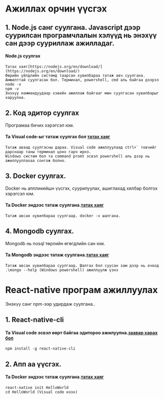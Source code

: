 # Ажиллах орчин үүсгэх

## 1. Node.js санг суулгана. Javascript дээр суурилсан програмчлалын хэлүүд нь энэхүү сан дээр сууриллаж ажилладаг.

#### Node.js суулгах
    Татах хаяг[https://nodejs.org/en/download/](https://nodejs.org/en/download/)
    Өөрийн үйлдлийн системд таарсан хувилбараа татаж авч суулгана.
    Амжилттай суулгасан бол. Терминал, powershell, cmd аль байгаа дээрээ 
    node -v
    npm -v 
    Энэхүү коммандуудаар хэвийн ажиллаж байгааг мөн суулгасан хувилбарыг харуулна.


## 2. Код эдитор суулгах
Програмаа бичих хэрэгсэл юм.<br>

#### Та Visual code-ыг татаж суулгах бол [татах хаяг](https://code.visualstudio.com/)

    Татаж аваад суулгасны дараа. Visual code ажиллуулаад ctrl+` товчийг дарснаар таны терминал цонх гарч ирнэ. 
    Windows систем бол та command promt эсвэл powershell аль дээр нь ажиллууллахаа сонгож болно.
    
    
## 3. Docker суулгах. 
Docker нь аппликейшн үүсгэх, суурилуулах, ашиглахад хялбар болгох хэрэгсэл юм.<br>

#### Та Docker эндээс татаж суулгана.[татах хаяг](https://store.docker.com/editions/community/docker-ce-desktop-windows)
    
    Татаж авсан хувилбараа суулгаад. docker -v шалгана.
    
## 4. Mongodb суулгах. 
Mongodb нь nosql төрлийн өгөгдлийн сан юм.<br>

#### Та Mongodb эндээс татаж суулгана.[татах хаяг](https://www.mongodb.com/download-center#enterprise)
    
    Татаж авсан хувилбараа суулгаад. Шалгах бол суусан зам дээр нь очоод .\mongo --help (Windows powershell) ажиллуулж үзнэ

# React-native програм ажиллуулах

Энэхүү санг npm-ээр удирдаж суулгана..<br>

## 1. React-native-cli

#### Та Visual code эсвэл өөрт байгаа эдитороо ажилуулна.[заавар харах бол](https://facebook.github.io/react-native/docs/getting-started.html)

    npm install -g react-native-cli    
    
    
## 2. Апп аа үүсгэх. 

#### Та Docker эндээс татаж суулгана.[татах хаяг](https://store.docker.com/editions/community/docker-ce-desktop-windows)
    
    react-native init HelloWorld
    cd HelloWorld (Visual code нээх)


    

